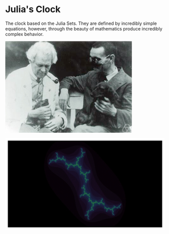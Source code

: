 # Julia's Clock

The clock based on the Julia Sets. They are defined by incredibly simple equations, however, through the beauty of mathematics produce incredibly complex behavior. 

![alt text](./assets/julia.jpeg)

 
![alt text](./assets/full_circle.gif)

